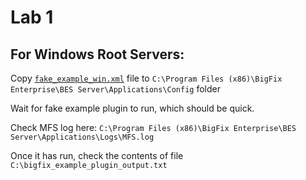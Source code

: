 # Lab 1

## For Windows Root Servers:

Copy [`fake_example_win.xml`](fake_example_win.xml) file to `C:\Program Files (x86)\BigFix Enterprise\BES Server\Applications\Config` folder

Wait for fake example plugin to run, which should be quick.

Check MFS log here: `C:\Program Files (x86)\BigFix Enterprise\BES Server\Applications\Logs\MFS.log`

Once it has run, check the contents of file `C:\bigfix_example_plugin_output.txt`
